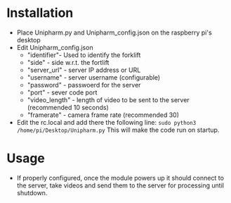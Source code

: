 # Installation

- Place Unipharm.py and Unipharm_config.json on the raspberry pi's desktop
- Edit Unipharm_config.json
  - "identifier"- Used to identify the forklift
  - "side" - side w.r.t. the fortlift
  - "server_url" - server IP address or URL
  - "username" - server username (configurable)
  - "password" - passwoerd for the server
  - "port" - sever code port
  - "video_length" - length of video to be sent to the server (recommended 10 seconds)
  - "framerate" - camera frame rate (recommended 30)
- Edit the rc.local and add there the following line:
  `sudo python3 /home/pi/Desktop/Unipharm.py`
  This will make the code run on startup.

# Usage

- If properly configured, once the module powers up it should connect to the server, take videos and send them to the server for processing until shutdown.
